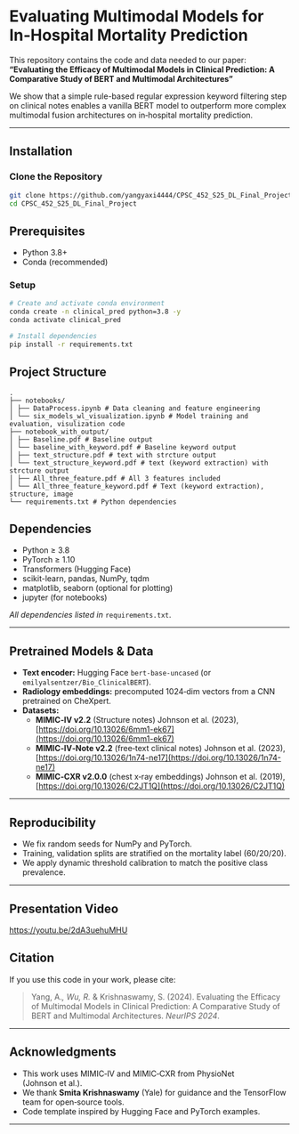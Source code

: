 
# Evaluating Multimodal Models for In‑Hospital Mortality Prediction

This repository contains the code and data needed to our paper:  
**“Evaluating the Efficacy of Multimodal Models in Clinical Prediction: A Comparative Study of BERT and Multimodal Architectures”**

We show that a simple rule-based regular expression keyword filtering step on clinical notes enables a vanilla BERT model to outperform more complex multimodal fusion architectures on in‑hospital mortality prediction.

---

## Installation

### Clone the Repository
```bash
git clone https://github.com/yangyaxi4444/CPSC_452_S25_DL_Final_Project
cd CPSC_452_S25_DL_Final_Project
````

## Prerequisites
- Python 3.8+
- Conda (recommended)

### Setup
```bash
# Create and activate conda environment
conda create -n clinical_pred python=3.8 -y
conda activate clinical_pred

# Install dependencies
pip install -r requirements.txt
```


## Project Structure
```
.
├── notebooks/
│ ├── DataProcess.ipynb # Data cleaning and feature engineering
│ └── six_models_wl_visualization.ipynb # Model training and evaluation, visulization code 
├── notebook_with_output/
│ ├── Baseline.pdf # Baseline output 
│ └── baseline_with_keyword.pdf # Baseline keyword output 
│ ├── text_structure.pdf # text with strcture output 
│ └── text_structure_keyword.pdf # text (keyword extraction) with strcture output 
│ ├── All_three_feature.pdf # All 3 features included 
│ └── All_three_feature_keyword.pdf # Text (keyword extraction), structure, image
└── requirements.txt # Python dependencies
```

## Dependencies

* Python ≥ 3.8
* PyTorch ≥ 1.10
* Transformers (Hugging Face)
* scikit-learn, pandas, NumPy, tqdm
* matplotlib, seaborn (optional for plotting)
* jupyter (for notebooks)

*All dependencies listed in* `requirements.txt`.

---

## Pretrained Models & Data

* **Text encoder:** Hugging Face `bert-base-uncased` (or `emilyalsentzer/Bio_ClinicalBERT`).
* **Radiology embeddings:** precomputed 1024‑dim vectors from a CNN pretrained on CheXpert.
* **Datasets:**
  * **MIMIC‑IV v2.2** (Structure notes)
    Johnson et al. (2023), [https://doi.org/10.13026/6mm1-ek67](https://doi.org/10.13026/6mm1-ek67)
  * **MIMIC‑IV‑Note v2.2** (free‑text clinical notes)
    Johnson et al. (2023), [https://doi.org/10.13026/1n74-ne17](https://doi.org/10.13026/1n74-ne17)
  * **MIMIC‑CXR v2.0.0** (chest x‑ray embeddings)
    Johnson et al. (2019), [https://doi.org/10.13026/C2JT1Q](https://doi.org/10.13026/C2JT1Q)
---

## Reproducibility
* We fix random seeds for NumPy and PyTorch.
* Training, validation splits are stratified on the mortality label (60/20/20).
* We apply dynamic threshold calibration to match the positive class prevalence.

---
## Presentation Video
https://youtu.be/2dA3uehuMHU

## Citation

If you use this code in your work, please cite:

> Yang, A.*, Wu, R.* & Krishnaswamy, S. (2024). Evaluating the Efficacy of Multimodal Models in Clinical Prediction: A Comparative Study of BERT and Multimodal Architectures. *NeurIPS 2024*.

---

## Acknowledgments

* This work uses MIMIC‑IV and MIMIC‑CXR from PhysioNet (Johnson et al.).
* We thank **Smita Krishnaswamy** (Yale) for guidance and the TensorFlow team for open‐source tools.
* Code template inspired by Hugging Face and PyTorch examples.

---

